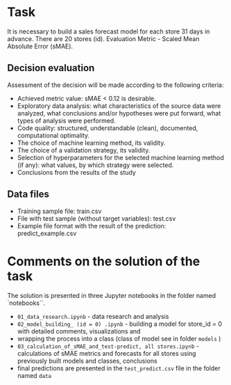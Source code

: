 # Task
It is necessary to build a sales forecast model for each store 31 days in advance. There are 20 stores (id).
Evaluation Metric - Scaled Mean Absolute Error (sMAE).

## Decision evaluation
Assessment of the decision will be made according to the following criteria:
- Achieved metric value: sMAE < 0.12 is desirable.
- Exploratory data analysis: what characteristics of the source data were analyzed, what conclusions and/or
hypotheses were put forward, what types of analysis were performed.
- Code quality: structured, understandable (clean), documented, computational optimality.
- The choice of machine learning method, its validity.
- The choice of a validation strategy, its validity.
- Selection of hyperparameters for the selected machine learning method (if any): what values, by which
strategy were selected.
- Conclusions from the results of the study

## Data files
- Training sample file: train.csv
- File with test sample (without target variables): test.csv
- Example file format with the result of the prediction: predict_example.csv

# Comments on the solution of the task
The solution is presented in three Jupyter notebooks in the folder named `notebooks``.
- `01_data_research.ipynb` - data research and analysis
- `02_model_building_ (id = 0) .ipynb` - building a model for store_id = 0 with detailed comments, visualizations and 
- wrapping the process into a class (class of model see in folder `models` )
- `03_calculation_of_sMAE_and_test-predict, all stores.ipynb` - calculations of sMAE metrics and forecasts for all 
stores using previously built models and classes, conclusions
- final predictions are presented in the `test_predict.csv` file in the folder named `data`